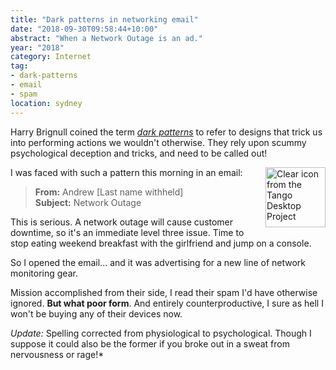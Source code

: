 ```yaml
---
title: "Dark patterns in networking email"
date: "2018-09-30T09:58:44+10:00"
abstract: "When a Network Outage is an ad."
year: "2018"
category: Internet
tag:
- dark-patterns
- email
- spam
location: sydney
---
```

Harry Brignull coined the term *[dark patterns]* to refer to designs that trick us into performing actions we wouldn't otherwise. They rely upon scummy psychological deception and tricks, and need to be called out!

<img src="https://rubenerd.com/files/stock/tango-mail-mark-junk.svg" alt="Clear icon from the Tango Desktop Project" style="width:96px; height:96px; float:right; margin:0 0 1em 2em" /></p>

I was faced with such a pattern this morning in an email:

> **From:** Andrew [Last name withheld]  
> **Subject:** Network Outage

This is serious. A network outage will cause customer downtime, so it's an immediate level three issue. Time to stop eating weekend breakfast with the girlfriend and jump on a console.

So I opened the email... and it was advertising for a new line of network monitoring gear.

Mission accomplished from their side, I read their spam I'd have otherwise ignored. **But what poor form**. And entirely counterproductive, I sure as hell I won't be buying any of their devices now.

*Update:* Spelling corrected from physiological to psychological. Though I suppose it could also be the former if you broke out in a sweat from nervousness or rage!*

[dark patterns]: https://darkpatterns.org/

